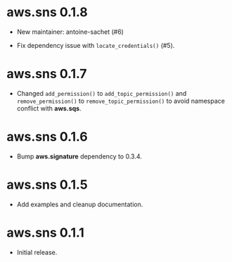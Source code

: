 # aws.sns 0.1.8

* New maintainer: antoine-sachet (#6)

* Fix dependency issue with `locate_credentials()` (#5).

# aws.sns 0.1.7

* Changed `add_permission()` to `add_topic_permission()` and `remove_permission()` to `remove_topic_permission()` to avoid namespace conflict with **aws.sqs**.

# aws.sns 0.1.6

* Bump **aws.signature** dependency to 0.3.4.

# aws.sns 0.1.5

* Add examples and cleanup documentation.

# aws.sns 0.1.1

* Initial release.
